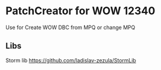 # PatchCreator for WOW 12340
Use for Create WOW DBC from MPQ or change MPQ

## Libs
Storm lib https://github.com/ladislav-zezula/StormLib
